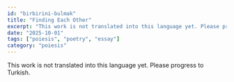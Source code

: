 ```yaml
---
id: "birbirini-bulmak"
title: "Finding Each Other"
excerpt: "This work is not translated into this language yet. Please progress to Turkish."
date: "2025-10-01"
tags: ["poiesis", "poetry", "essay"]
category: "poiesis"
---
```


This work is not translated into this language yet. Please progress to Turkish.
